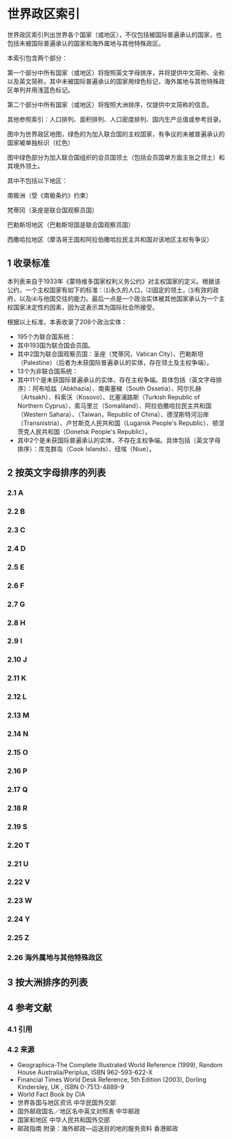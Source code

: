 # 世界政区索引



世界政区索引列出世界各个国家（或地区），不仅包括被国际普遍承认的国家，也包括未被国际普遍承认的国家和海外属地与其他特殊政区。

本索引包含两个部分：

第一个部分中所有国家（或地区）将按照英文字母排序，并将提供中文简称、全称以及英文简称，其中未被国际普遍承认的国家用绿色标记，海外属地与其他特殊政区单列并用浅蓝色标记。

第二个部分中所有国家（或地区）将按照大洲排序，仅提供中文简称的信息。

其他参照索引：人口排列、面积排列、人口密度排列、国内生产总值或参考目录。

图中为世界政区地图，绿色的为加入联合国的主权国家，有争议的未被普遍承认的国家被单独标识（红色）

图中绿色部分为加入联合国组织的会员国领土（包括会员国单方面主张之领土）和其境外领土。

其中不包括以下地区：

南极洲（受《南极条约》约束）

梵蒂冈（圣座是联合国观察员国）

巴勒斯坦地区（巴勒斯坦国是联合国观察员国）

西撒哈拉地区（摩洛哥王国和阿拉伯撒哈拉民主共和国对该地区主权有争议）



## 1 收录标准

本列表来自于1933年《蒙特维多国家权利义务公约》对主权国家的定义。根据该公约，一个主权国家有如下的标准：⑴永久的人口，⑵固定的领土，⑶有效的政府，以及⑷与他国交往的能力。最后一点是一个政治实体被其他国家承认为一个主权国家决定性的因素，因为这表示其为国际社会所接受。

根据以上标准，本表收录了208个政治实体：

* 195个为联合国系统：
 * 其中193国为联合国会员国。
 * 其中2国为联合国观察员国：圣座（梵蒂冈，Vatican City）、巴勒斯坦（Palestine）（后者为未获国际普遍承认的实体，存在领土及主权争端）。
* 13个为非联合国系统：
 * 其中11个是未获国际普遍承认的实体，存在主权争端。具体包括（英文字母排序）：阿布哈兹（Abkhazia）、南奥塞梯（South Ossetia）、阿尔扎赫（Artsakh）、科索沃（Kosovo）、北塞浦路斯（Turkish Republic of Northern Cyprus）、索马里兰（Somaliland）、阿拉伯撒哈拉民主共和国（Western Sahara）、（Taiwan，Republic of China）、德涅斯特河沿岸（Transnistria）、卢甘斯克人民共和国（Lugansk People's Republic）、顿涅茨克人民共和国（Donetsk People's Republic）。
 * 其中2个是未获国际普遍承认的实体，不存在主权争端。具体包括（英文字母排序）：库克群岛（Cook Islands）、纽埃（Niue）。



## 2 按英文字母排序的列表



### 2.1 A



### 2.2 B



### 2.3 C



### 2.4 D



### 2.5 E



### 2.6 F



### 2.7 G



### 2.8 H



### 2.9 I



### 2.10 J



### 2.11 K



### 2.12 L



### 2.13 M



### 2.14 N



### 2.15 O



### 2.16 P



### 2.17 Q



### 2.18 R



### 2.19 S



### 2.20 T



### 2.21 U



### 2.22 V



### 2.23 W



### 2.24 Y



### 2.25 Z



### 2.26 海外属地与其他特殊政区



## 3 按大洲排序的列表



## 4 参考文献



### 4.1 引用



### 4.2 来源

* Geographica-The Complete Illustrated World Reference (1999), Random House Australia/Periplus, ISBN 962-593-622-X
* Financial Times World Desk Reference, 5th Edition (2003), Dorling Kindersley, UK , ISBN 0-7513-4889-9
* World Fact Book by CIA
* 世界各国与地区资讯 中华民国外交部
* 国外邮政国名／地区名中英文对照表 中华邮政
* 国家和地区 中华人民共和国外交部
* 邮政指南 附录：海外邮政—运送目的地的服务资料 香港邮政



